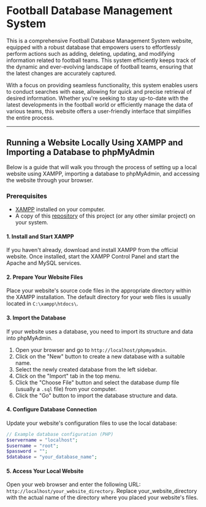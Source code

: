 # Football Database Management System
This is a comprehensive Football Database Management System website, equipped with a robust database that empowers users to effortlessly perform actions such as adding, deleting, updating, and modifying information related to football teams. This system efficiently keeps track of the dynamic and ever-evolving landscape of football teams, ensuring that the latest changes are accurately captured.

With a focus on providing seamless functionality, this system enables users to conduct searches with ease, allowing for quick and precise retrieval of desired information. Whether you're seeking to stay up-to-date with the latest developments in the football world or efficiently manage the data of various teams, this website offers a user-friendly interface that simplifies the entire process.

***
## Running a Website Locally Using XAMPP and Importing a Database to phpMyAdmin

Below is a guide that will walk you through the process of setting up a local website using XAMPP, importing a database to phpMyAdmin, and accessing the website through your browser.

### Prerequisites

- [XAMPP](https://www.apachefriends.org/index.html) installed on your computer.
- A copy of this [repository](https://github.com/username/repository.git) of this project (or any other similar project) on your system.

#### 1. Install and Start XAMPP

If you haven't already, download and install XAMPP from the official website. Once installed, start the XAMPP Control Panel and start the Apache and MySQL services.

#### 2. Prepare Your Website Files

Place your website's source code files in the appropriate directory within the XAMPP installation. The default directory for your web files is usually located in `C:\xampp\htdocs\`.

#### 3. Import the Database

If your website uses a database, you need to import its structure and data into phpMyAdmin.

1. Open your browser and go to `http://localhost/phpmyadmin`.
2. Click on the "New" button to create a new database with a suitable name.
3. Select the newly created database from the left sidebar.
4. Click on the "Import" tab in the top menu.
5. Click the "Choose File" button and select the database dump file (usually a `.sql` file) from your computer.
6. Click the "Go" button to import the database structure and data.

#### 4. Configure Database Connection

Update your website's configuration files to use the local database:

```php
// Example database configuration (PHP)
$servername = "localhost";
$username = "root";
$password = "";
$database = "your_database_name";
```

#### 5. Access Your Local Website
Open your web browser and enter the following URL: `http://localhost/your_website_directory`.
Replace your_website_directory with the actual name of the directory where you placed your website's files.



